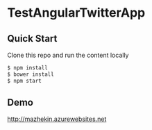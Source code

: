 # TestAngularTwitterApp


## Quick Start
Clone this repo and run the content locally
```bash
$ npm install
$ bower install
$ npm start
```

## Demo
http://mazhekin.azurewebsites.net